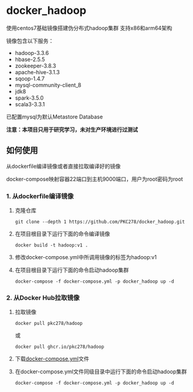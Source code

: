 # docker_hadoop
使用centos7基础镜像搭建伪分布式hadoop集群
支持x86和arm64架构

镜像包含以下服务：

- hadoop-3.3.6
- hbase-2.5.5
- zookeeper-3.8.3
- apache-hive-3.1.3
- sqoop-1.4.7
- mysql-community-client_8
- jdk8
- spark-3.5.0
- scala3-3.3.1

已配置mysql为默认Metastore Database

**注意：本项目只用于研究学习，未对生产环境进行过测试**

## 如何使用

从dockerfile编译镜像或者直接拉取编译好的镜像

docker-compose映射容器22端口到主机9000端口，用户为root密码为root

### 1. 从dockerfile编译镜像

1. 克隆仓库

   ```shell
   git clone --depth 1 https://github.com/PKC278/docker_hadoop.git
   ```

4. 在项目根目录下运行下面的命令编译镜像

   ```shell
   docker build -t hadoop:v1 .
   ```

5. 修改docker-compose.yml中所调用镜像的标签为hadoop:v1

6. 在项目根目录下运行下面的命令启动hadoop集群

   ```shell
   docker-compose -f docker-compose.yml -p docker_hadoop up -d
   ```

### 2. 从Docker Hub拉取镜像

1. 拉取镜像

   ```shell
   docker pull pkc278/hadoop
   ```

   或

   ```shell
   docker pull ghcr.io/pkc278/hadoop
   ```


2. 下载[docker-compose.yml](https://raw.githubusercontent.com/PKC278/docker_hadoop/main/docker-compose.yml)文件

5. 在docker-compose.yml文件同级目录中运行下面的命令启动hadoop集群

   ```shell
   docker-compose -f docker-compose.yml -p docker_hadoop up -d
   ```
